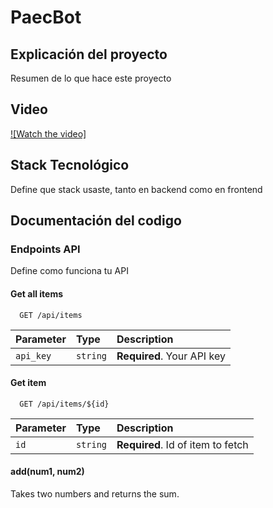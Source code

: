 
# PaecBot

## Explicación del proyecto
Resumen de lo que hace este proyecto

## Video

[![Watch the video]](https://www.youtube.com/watch?v=fURgvzGF0E0)

## Stack Tecnológico 
Define que stack usaste, tanto en backend como en frontend

## Documentación del codigo
### Endpoints API
Define como funciona tu API

#### Get all items

```http
  GET /api/items
```

| Parameter | Type     | Description                |
| :-------- | :------- | :------------------------- |
| `api_key` | `string` | **Required**. Your API key |

#### Get item

```http
  GET /api/items/${id}
```

| Parameter | Type     | Description                       |
| :-------- | :------- | :-------------------------------- |
| `id`      | `string` | **Required**. Id of item to fetch |

#### add(num1, num2)

Takes two numbers and returns the sum.
